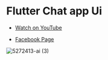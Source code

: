 # Flutter Chat app Ui


- [Watch on YouTube](https://www.youtube.com/watch?v=Ht0GAaEs-j8)

- [Facebook Page](https://bit.ly/3570AUx)

![5272413-ai (3)](https://user-images.githubusercontent.com/72684684/129552570-8fffe36a-659c-46ee-932a-ac12374f50fd.png)
